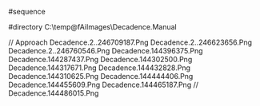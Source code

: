 #sequence

#directory
C:\temp\@fAiImages\Decadence.Manual

// Approach
Decadence.2..246709187.Png
Decadence.2..246623656.Png
Decadence.2..246760546.Png
Decadence.144396375.Png
Decadence.144287437.Png
Decadence.144302500.Png
Decadence.144317671.Png
Decadence.144432828.Png
Decadence.144310625.Png
Decadence.144444406.Png
Decadence.144455609.Png
Decadence.144465187.Png
// Decadence.144486015.Png



